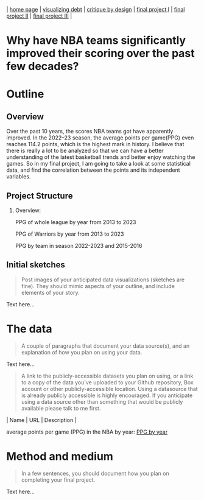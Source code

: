 | [home page](https://cmustudent.github.io/tswd-portfolio-templates/) | [visualizing debt](visualizing-government-debt) | [critique by design](critique-by-design) | [final project I](final-project-part-one) | [final project II](final-project-part-two) | [final project III](final-project-part-three) |
# Why have NBA teams significantly improved their scoring over the past few decades?

# Outline

## Overview
Over the past 10 years, the scores NBA teams got have apparently improved. In the 2022–23 season, the average points per game(PPG) even reaches 114.2 points, which is the highest mark in history. I believe that there is really a lot to be analyzed so that we can have a better understanding of the latest basketball trends and better enjoy watching the games. So in my final project, I am going to take a look at some statistical data, and find the correlation between the points and its independent variables. 

## Project Structure
1. Overview:
   
   PPG of whole league by year from 2013 to 2023
   
   PPG of Warriors by year from 2013 to 2023
   
   PPG by team in season 2022-2023 and 2015-2016
   


## Initial sketches
> Post images of your anticipated data visualizations (sketches are fine). They should mimic aspects of your outline, and include elements of your story.  

Text here...

# The data
> A couple of paragraphs that document your data source(s), and an explanation of how you plan on using your data. 

Text here...

> A link to the publicly-accessible datasets you plan on using, or a link to a copy of the data you've uploaded to your Github repository, Box account or other publicly-accessible location. Using a datasource that is already publicly accessible is highly encouraged.  If you anticipate using a data source other than something that would be publicly available please talk to me first. 

| Name | URL | Description |

average points per game (PPG) in the NBA by year: [PPG by year](https://www.sportskeeda.com/basketball/what-average-points-per-game-ppg-nba-year-looking-last-decade-evolution-scoring)

# Method and medium
> In a few sentences, you should document how you plan on completing your final project. 

Text here...
